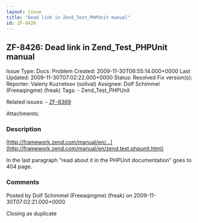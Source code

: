 ```yaml
---
layout: issue
title: "Dead link in Zend_Test_PHPUnit manual"
id: ZF-8426
---
```


ZF-8426: Dead link in Zend\_Test\_PHPUnit manual
------------------------------------------------

 Issue Type: Docs: Problem Created: 2009-11-30T06:55:14.000+0000 Last Updated: 2009-11-30T07:02:22.000+0000 Status: Resolved Fix version(s): 
 Reporter:  Valeriy Kuznetsov (solival)  Assignee:  Dolf Schimmel (Freeaqingme) (freak)  Tags: - Zend\_Test\_PHPUnit
 
 Related issues: - [ZF-8369](/issues/browse/ZF-8369)
 
 Attachments: 
### Description

[http://framework.zend.com/manual/en/…](http://framework.zend.com/manual/en/zend.test.phpunit.html)

In the last paragraph "read about it in the PHPUnit documentation" goes to 404 page.

 

 

### Comments

Posted by Dolf Schimmel (Freeaqingme) (freak) on 2009-11-30T07:02:21.000+0000

Closing as duplicate

 

 
